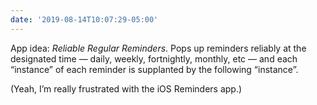 ```yaml
---
date: '2019-08-14T10:07:29-05:00'
---
```

App idea: _Reliable Regular Reminders_. Pops up reminders reliably at the designated time — daily, weekly, fortnightly, monthly, etc — and each “instance” of each reminder is supplanted by the following “instance”.

(Yeah, I’m really frustrated with the iOS Reminders app.)
